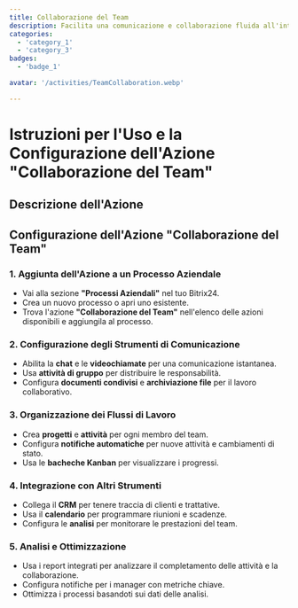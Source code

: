 ```yaml
---
title: Collaborazione del Team
description: Facilita una comunicazione e collaborazione fluida all'interno del tuo team.
categories: 
  - 'category_1'
  - 'category_3'
badges: 
  - 'badge_1'

avatar: '/activities/TeamCollaboration.webp'

---
```

# Istruzioni per l'Uso e la Configurazione dell'Azione "Collaborazione del Team"

## Descrizione dell'Azione

## **Configurazione dell'Azione "Collaborazione del Team"**

### 1. Aggiunta dell'Azione a un Processo Aziendale
- Vai alla sezione **"Processi Aziendali"** nel tuo Bitrix24.
- Crea un nuovo processo o apri uno esistente.
- Trova l'azione **"Collaborazione del Team"** nell'elenco delle azioni disponibili e aggiungila al processo.

### 2. Configurazione degli Strumenti di Comunicazione
- Abilita la **chat** e le **videochiamate** per una comunicazione istantanea.
- Usa **attività di gruppo** per distribuire le responsabilità.
- Configura **documenti condivisi** e **archiviazione file** per il lavoro collaborativo.

### 3. Organizzazione dei Flussi di Lavoro
- Crea **progetti** e **attività** per ogni membro del team.
- Configura **notifiche automatiche** per nuove attività e cambiamenti di stato.
- Usa le **bacheche Kanban** per visualizzare i progressi.

### 4. Integrazione con Altri Strumenti
- Collega il **CRM** per tenere traccia di clienti e trattative.
- Usa il **calendario** per programmare riunioni e scadenze.
- Configura le **analisi** per monitorare le prestazioni del team.

### 5. Analisi e Ottimizzazione
- Usa i report integrati per analizzare il completamento delle attività e la collaborazione.
- Configura notifiche per i manager con metriche chiave.
- Ottimizza i processi basandoti sui dati delle analisi.